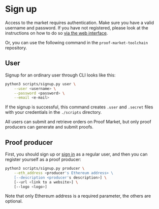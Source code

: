 # Sign up

Access to the market requires authentication.
Make sure you have a valid username and password.
If you have not registered, please look at the instructions on how to do so
[via the web interface](../front-end.md#new-user-signup).

Or, you can use the following command in the `proof-market-toolchain` repository.

## User

Signup for an ordinary user through CLI looks like this:

```bash
python3 scripts/signup.py user \
    --user <username> \
    --password <password> \
    --email <e-mail>
```

If the signup is successful, this command creates `.user` and `.secret` files with your credentials
in the `./scripts` directory.

All users can submit and retrieve orders on Proof Market, but only proof producers
can generate and submit proofs.

## Proof producer

First, you should sign up or [sign in](../cmd-reference/user.md#signing-in) as a regular user,
and then you can register yourself as a proof producer:

```bash
python3 scripts/signup.py producer \
    --eth_address <producer's Ethereum address> \
    [--description <producer's description>] \
    [--url <link to a website>] \
    [--logo <logo>]
```

Note that only Ethereum address is a required parameter, the others are optional.

